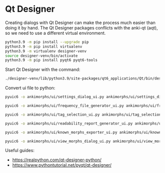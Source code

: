 # Qt Designer

Creating dialogs with Qt Designer can make the process much easier than doing it by hand. The Qt Designer packages
conflicts with the anki-qt (aqt), so we need to use a different virtual environment.

```bash
python3.9 -m pip install --upgrade pip
python3.9 -m pip install virtualenv
python3.9 -m virtualenv designer-venv
source designer-venv/bin/activate
python3.9 -m pip install pyqt6 pyqt6-tools
```
Start Qt Designer with the command:
```bash
./designer-venv/lib/python3.9/site-packages/qt6_applications/Qt/bin/designer
```

Convert ui file to python:
```bash
pyuic6 -o ankimorphs/ui/settings_dialog_ui.py ankimorphs/ui/settings_dialog.ui
```
```bash
pyuic6 -o ankimorphs/ui/frequency_file_generator_ui.py ankimorphs/ui/frequency_file_generator.ui
```
```bash
pyuic6 -o ankimorphs/ui/tag_selection_ui.py ankimorphs/ui/tag_selection.ui
```
```bash
pyuic6 -o ankimorphs/ui/readability_report_generator_ui.py ankimorphs/ui/readability_report_generator.ui
```
```bash
pyuic6 -o ankimorphs/ui/known_morphs_exporter_ui.py ankimorphs/ui/known_morphs_exporter.ui
```
```bash
pyuic6 -o ankimorphs/ui/view_morphs_dialog_ui.py ankimorphs/ui/view_morphs_dialog.ui
```


Useful guides:
- https://realpython.com/qt-designer-python/
- https://www.pythontutorial.net/pyqt/qt-designer/



